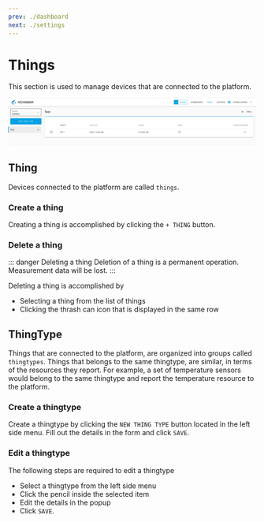 ```yaml
---
prev: ./dashboard
next: ./settings
---
```


# Things

This section is used to manage devices that are connected to the platform.

![things](../assets/things.png)

## Thing

Devices connected to the platform are called `things`.

### Create a thing

Creating a thing is accomplished by clicking the `+ THING` button.

### Delete a thing

::: danger Deleting a thing
Deletion of a thing is a permanent operation. Measurement data will be lost.
:::

Deleting a thing is accomplished by

* Selecting a thing from the list of things
* Clicking the thrash can icon that is displayed in the same row

## ThingType

Things that are connected to the platform, are organized into groups called `thingtypes`. Things that belongs to the same thingtype, are similar, in terms of the resources they report. For example, a set of temperature sensors would belong to the same thingtype and report the temperature resource to the platform.

### Create a thingtype

Create a thingtype by clicking the `NEW THING TYPE` button located in the left side menu. Fill out the details in the form and click `SAVE`.

### Edit a thingtype

The following steps are required to edit a thingtype

* Select a thingtype from the left side menu
* Click the pencil inside the selected item
* Edit the details in the popup
* Click `SAVE`.